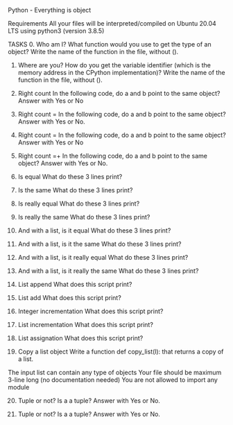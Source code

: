 Python - Everything is object

Requirements
All your files will be interpreted/compiled on Ubuntu 20.04 LTS using python3 (version 3.8.5)

TASKS
0. Who am I?
  What function would you use to get the type of an object?
Write the name of the function in the file, without ().

1. Where are you?
  How do you get the variable identifier (which is the memory address in the CPython implementation)?
Write the name of the function in the file, without ().

2. Right count
  In the following code, do a and b point to the same object? Answer with Yes or No

3. Right count =
  In the following code, do a and b point to the same object? Answer with Yes or No.

4. Right count =
  In the following code, do a and b point to the same object? Answer with Yes or No

5. Right count =+
  In the following code, do a and b point to the same object? Answer with Yes or No.

6. Is equal
  What do these 3 lines print?

7. Is the same
  What do these 3 lines print?

8. Is really equal
  What do these 3 lines print?

9. Is really the same
  What do these 3 lines print?

10. And with a list, is it equal
  What do these 3 lines print?

11. And with a list, is it the same
  What do these 3 lines print?

12. And with a list, is it really equal
  What do these 3 lines print?

13. And with a list, is it really the same
  What do these 3 lines print?

14. List append
  What does this script print?

15. List add
  What does this script print?

16. Integer incrementation
  What does this script print?

17. List incrementation
  What does this script print?

18. List assignation
  What does this script print?

19. Copy a list object
  Write a function def copy_list(l): that returns a copy of a list.

The input list can contain any type of objects
Your file should be maximum 3-line long (no documentation needed)
You are not allowed to import any module

20. Tuple or not?
  Is a a tuple? Answer with Yes or No.

21. Tuple or not?
  Is a a tuple? Answer with Yes or No.

